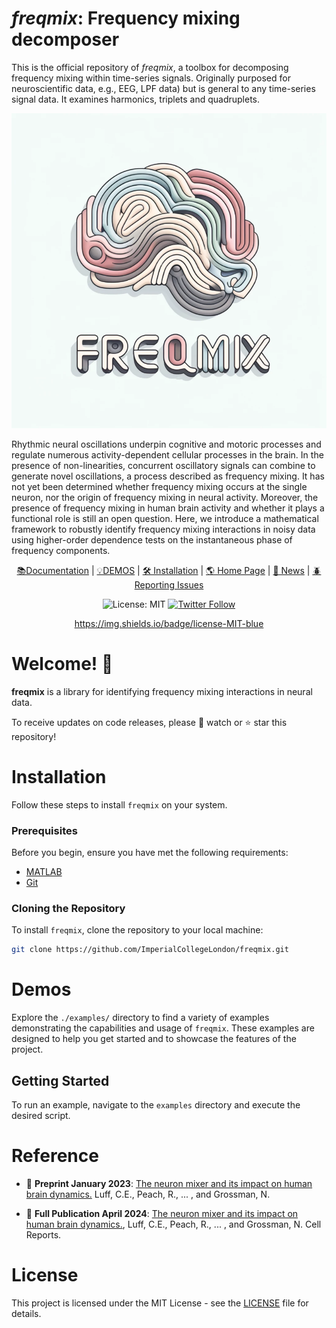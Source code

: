 # *freqmix*: Frequency mixing decomposer

This is the official repository of *freqmix*, a toolbox for decomposing frequency mixing within time-series signals. Originally purposed for neuroscientific data, e.g., EEG, LPF data) but is general to any time-series signal data. It examines harmonics, triplets and quadruplets.

<p align="center">
  <img src="./artwork/freqmix_header.png" alt="plot">
</p>

Rhythmic neural oscillations underpin cognitive and motoric processes and regulate numerous activity-dependent cellular processes in the brain. In the presence of non-linearities, concurrent oscillatory signals can combine to generate novel oscillations, a process described as frequency mixing. It has not yet been determined whether frequency mixing occurs at the single neuron, nor the origin of frequency mixing in neural activity. Moreover, the presence of frequency mixing in human brain activity and whether it plays a functional role is still an open question.
Here, we introduce a mathematical framework to robustly identify frequency mixing interactions in noisy data using higher-order dependence tests on the instantaneous phase of frequency components.

<div align="center">




[📚Documentation]() |
[💡DEMOS]() |
[🛠️ Installation]() |
[🌎 Home Page]() |
[🚨 News]() |
[🪲 Reporting Issues](https://github.com/ImperialCollegeLondon/freqmix)



![License: MIT](https://img.shields.io/badge/license-MIT-blue)
[![Twitter Follow](https://shields.io/twitter/follow/RobertPeach15.svg)](https://twitter.com/RobertPeach15)

https://img.shields.io/badge/license-MIT-blue

</div>

# Welcome! 👋


**freqmix** is a library for identifying frequency mixing interactions in neural data.  

To receive updates on code releases, please 👀 watch or ⭐️ star this repository!


# Installation


Follow these steps to install ``freqmix`` on your system.

### Prerequisites

Before you begin, ensure you have met the following requirements:
- [MATLAB](https://www.mathworks.com/)
- [Git](https://git-scm.com/downloads)


### Cloning the Repository

To install ``freqmix``, clone the repository to your local machine:

```bash
git clone https://github.com/ImperialCollegeLondon/freqmix.git
```

# Demos

Explore the `./examples/` directory to find a variety of examples demonstrating the capabilities and usage of ``freqmix``. These examples are designed to help you get started and to showcase the features of the project.

## Getting Started

To run an example, navigate to the `examples` directory and execute the desired script. 

# Reference

- 📄 **Preprint January 2023**:
  [The neuron mixer and its impact on human brain dynamics.](https://doi.org/10.1101/2023.01.05.522833)
  Luff, C.E., Peach, R., ... , and Grossman, N.
  
- 📄 **Full Publication April 2024**:
  [The neuron mixer and its impact on human brain dynamics.](), 
  Luff, C.E., Peach, R., ... , and Grossman, N. Cell Reports.
  
# License

This project is licensed under the MIT License - see the [LICENSE](LICENSE) file for details.






